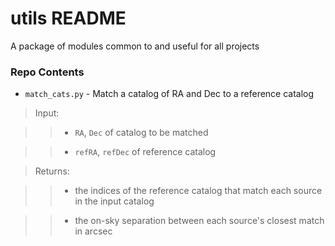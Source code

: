 # utils README #

A package of modules common to and useful for all projects 

### Repo Contents ###

* ```match_cats.py``` - Match a catalog of RA and Dec to a reference catalog

>Input: 

>> * `RA`, `Dec` of catalog to be matched

>> * `refRA`, `refDec` of reference catalog

>Returns:  

>> * the indices of the reference catalog that match each source in the input catalog

>> * the on-sky separation between each source's closest match in arcsec
